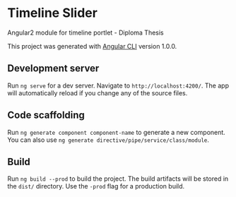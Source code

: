 # Timeline Slider
Angular2 module for timeline portlet - Diploma Thesis

This project was generated with [Angular CLI](https://github.com/angular/angular-cli) version 1.0.0.

## Development server

Run `ng serve` for a dev server. Navigate to `http://localhost:4200/`. The app will automatically reload if you change any of the source files.

## Code scaffolding

Run `ng generate component component-name` to generate a new component. You can also use `ng generate directive/pipe/service/class/module`.

## Build

Run `ng build --prod` to build the project. The build artifacts will be stored in the `dist/` directory. Use the `-prod` flag for a production build.
